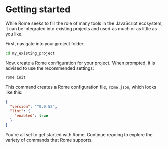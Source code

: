 # Getting started

While Rome seeks to fill the role of many tools in the JavaScript ecosystem, it can be integrated into existing projects and used as much or as little as you like.

First, navigate into your project folder:

```bash
cd my_existing_project
```

Now, create a Rome configuration for your project. When prompted, it is advised to use the recommended settings:

```bash
rome init
```

This command creates a Rome configuration file, `rome.json`, which looks like this:

```json
{
  "version": "^0.0.52",
  "lint": {
    "enabled": true
  }
}
```

You're all set to get started with Rome. Continue reading to explore the variety of commands that Rome supports.